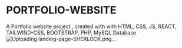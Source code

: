 # PORTFOLIO-WEBSITE
A Portfolio website project , created with with HTML, CSS, JS, REACT, TAILWIND-CSS, BOOTSTRAP, PHP, MySQL Database 
![Uploading landing-page-SHERLOCK.png…]()
